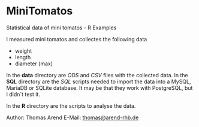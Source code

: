 # MiniTomatos
Statistical data of mini tomatos - R Examples

I measured mini tomatos and collectes the following data

* weight
* length
* diameter (max)

In the **data** directory are *ODS* and *CSV* files with the collected data.
In the **SQL** directory are the *SQL* scripts needed to import the data into a MySQL, MariaDB or SQLite database. It may be that they work with PostgreSQL, but I didn´t test it.

In the **R** directory are the scripts to analyse the data.

Author: Thomas Arend
E-Mail: thomas@arend-rhb.de

